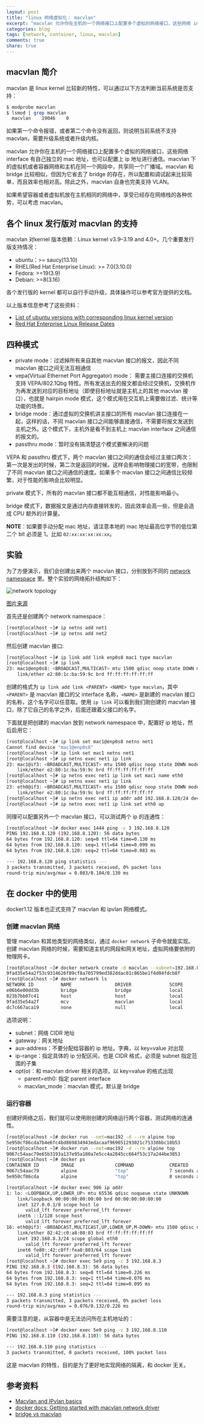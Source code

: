 ```yaml
---
layout: post
title: "linux 网络虚拟化： macvlan"
excerpt: "macvlan 允许你在主机的一个网络接口上配置多个虚拟的网络接口，这些网络 interface 有自己独立的 mac 地址，也可以配置上 ip 地址进行通信。"
categories: blog
tags: [network, container, linux, macvlan]
comments: true
share: true
---
```


## macvlan 简介

macvlan 是 linux kernel 比较新的特性，可以通过以下方法判断当前系统是否支持：

```bash
$ modprobe macvlan
$ lsmod | grep macvlan
  macvlan    19046    0
```

如果第一个命令报错，或者第二个命令没有返回，则说明当前系统不支持 macvlan，需要升级系统或者升级内核。

macvlan 允许你在主机的一个网络接口上配置多个虚拟的网络接口，这些网络 interface 有自己独立的 mac 地址，也可以配置上 ip 地址进行通信。macvlan 下的虚拟机或者容器网络和主机在同一个网段中，共享同一个广播域。macvlan 和 bridge 比较相似，但因为它省去了 bridge 的存在，所以配置和调试起来比较简单，而且效率也相对高。除此之外，macvlan 自身也完美支持 VLAN。

如果希望容器或者虚拟机放在主机相同的网络中，享受已经存在网络栈的各种优势，可以考虑 macvlan。

## 各个 linux 发行版对 macvlan 的支持

macvlan 对kernel 版本依赖：Linux kernel v3.9–3.19 and 4.0+。几个重要发行版支持情况：

- ubuntu：>= saucy(13.10)
- RHEL(Red Hat Enterprise Linux): >= 7.0(3.10.0)
- Fedora: >=19(3.9)
- Debian: >=8(3.16)

各个发行版的 kernel 都可以自行手动升级，具体操作可以参考官方提供的文档。

以上版本信息参考了这些资料：

- [List of ubuntu versions with corresponding linux kernel version](http://askubuntu.com/questions/517136/list-of-ubuntu-versions-with-corresponding-linux-kernel-version)
- [Red Hat Enterprise Linux Release Dates](https://access.redhat.com/articles/3078)

## 四种模式

- private mode：过滤掉所有来自其他 macvlan 接口的报文，因此不同 macvlan 接口之间无法互相通信
- vepa(Virtual Ethernet Port Aggregator) mode： 需要主接口连接的交换机支持 VEPA/802.1Qbg 特性。所有发送出去的报文都会经过交换机，交换机作为再发送到对应的目标地址（即使目标地址就是主机上的其他 macvlan 接口），也就是 hairpin mode 模式，这个模式用在交互机上需要做过滤、统计等功能的场景。
- bridge mode：通过虚拟的交换机讲主接口的所有 macvlan 接口连接在一起，这样的话，不同 macvlan 接口之间能够直接通信，不需要将报文发送到主机之外。这个模式下，主机外是看不到主机上 macvlan interface 之间通信的报文的。
- passthru mode：暂时没有搞清楚这个模式要解决的问题

VEPA 和 passthru 模式下，两个 macvlan 接口之间的通信会经过主接口两次：第一次是发出的时候，第二次是返回的时候。这样会影响物理接口的宽带，也限制了不同 macvlan 接口之间通信的速度。如果多个 macvlan 接口之间通信比较频繁，对于性能的影响会比较明显。

private 模式下，所有的 macvlan 接口都不能互相通信，对性能影响最小。

bridge 模式下，数据报文是通过内存直接转发的，因此效率会高一些，但是会造成 CPU 额外的计算量。

**NOTE**：如果要手动分配 mac 地址，请注意本地的 mac 地址最高位字节的低位第二个 bit 必须是 1。比如 `02:xx:xx:xx:xx:xx`。

## 实验

为了方便演示，我们会创建出来两个 macvlan 接口，分别放到不同的 [network namespace](http://cizixs.com/2017/02/10/network-virtualization-network-namespace) 里。整个实验的网络拓扑结构如下：

![network topology](http://hicu.be/wp-content/uploads/2016/05/docker-macvlan-bridge-mode-connectivity.png)

[图片来源](http://hicu.be/docker-networking-macvlan-bridge-mode-configuration)

首先还是创建两个 network namespace：

```bash
[root@localhost ~]# ip netns add net1
[root@localhost ~]# ip netns add net2
```

然后创建 macvlan 接口:

```bash
[root@localhost ~]# ip link add link enp0s8 mac1 type macvlan
[root@localhost ~]# ip link
23: mac1@enp0s8: <BROADCAST,MULTICAST> mtu 1500 qdisc noop state DOWN mode DEFAULT
    link/ether e2:80:1c:ba:59:9c brd ff:ff:ff:ff:ff:ff
```

创建的格式为 `ip link add link <PARENT> <NAME> type macvlan`，其中 `<PARENT>` 是 macvlan 接口的父 interface 名称，`<NAME>` 是新建的 macvlan 接口的名称，这个名字可以任意取。使用 `ip link` 可以看到我们刚创建的 macvlan 接口，除了它自己的名字之外，后面还跟着父接口的名字。

下面就是把创建的 macvlan 放到 network namespace 中，配置好 ip 地址，然后启用它：

```bash
[root@localhost ~]# ip link set mac1@enp0s8 netns net1
Cannot find device "mac1@enp0s8"
[root@localhost ~]# ip link set mac1 netns net1
[root@localhost ~]# ip netns exec net1 ip link
23: mac1@if3: <BROADCAST,MULTICAST> mtu 1500 qdisc noop state DOWN mode DEFAULT
    link/ether e2:80:1c:ba:59:9c brd ff:ff:ff:ff:ff:ff
[root@localhost ~]# ip netns exec net1 ip link set mac1 name eth0
[root@localhost ~]# ip netns exec net1 ip link
23: eth0@if3: <BROADCAST,MULTICAST> mtu 1500 qdisc noop state DOWN mode DEFAULT
    link/ether e2:80:1c:ba:59:9c brd ff:ff:ff:ff:ff:ff
[root@localhost ~]# ip netns exec net1 ip addr add 192.168.8.120/24 dev eth0
[root@localhost ~]# ip netns exec net1 ip link set eth0 up
```

同理可以配置另外一个 macvlan 接口，可以测试两个 ip 的连通性：

```bash
[root@localhost ~]# docker exec 1444 ping -c 3 192.168.8.120
PING 192.168.8.120 (192.168.8.120): 56 data bytes
64 bytes from 192.168.8.120: seq=0 ttl=64 time=0.130 ms
64 bytes from 192.168.8.120: seq=1 ttl=64 time=0.099 ms
64 bytes from 192.168.8.120: seq=2 ttl=64 time=0.083 ms

--- 192.168.8.120 ping statistics ---
3 packets transmitted, 3 packets received, 0% packet loss
round-trip min/avg/max = 0.083/0.104/0.130 ms
```

## 在 docker 中的使用

docker1.12 版本也正式支持了 macvlan 和 ipvlan 网络模式。

### 创建 macvlan 网络

管理 macvlan 和其他类型的网络类似，通过 `docker network` 子命令就能实现。创建 macvlan 网络的时候，需要知道主机的网段和网关地址，虚拟网络要依附的物理网卡。

```bash
[root@localhost ~]# docker network create -d macvlan --subnet=192.168.8.0/24 --gateway=192.168.8.1 -o parent=enp0s8 mcv
9fad35e54a2f53c9314626f89cf8a705799ed382ddac01c865be1f4d04fdcb8f
[root@localhost ~]# docker network ls
NETWORK ID          NAME                DRIVER              SCOPE
e06b6e00dd3b        bridge              bridge              local
823b7bb07c41        host                host                local
9fad35e54a2f        mcv                 macvlan             local
dc7c667aca19        none                null                local
```

选项说明：

- subnet：网络 CIDR 地址
- gateway：网关地址
- aux-address：不要分配给容器的 ip 地址。字典，以 key=value 对出现
- ip-range：指定具体的 ip 分配区间，也是 CIDR 格式，必须是 subnet 指定范围的子集
- opt(o)：和 macvlan driver 相关的选项，以 key=value 的格式出现
    - parent=eth0: 指定 parent interface
    - macvlan_mode：macvlan 模式，默认是 bridge

### 运行容器

创建好网络之后，我们就可以使用刚创建的网络运行两个容器，测试网络的连通性。

```bash
[root@localhost ~]# docker run --net=mac192 -d --rm alpine top
5e950cf86cda7b4e6fc4bd869834943edacaaf969051293021c75330bbc18b53
[root@localhost ~]# docker run --net=mac192 -d --rm alpine top
9067c54aac79e65b3193a137e95a180a7e5cc4a2845cc664f53c17a244be3853
[root@localhost ~]# docker ps
CONTAINER ID        IMAGE               COMMAND             CREATED             STATUS              PORTS               NAMES
9067c54aac79        alpine              "top"               7 seconds ago       Up 6 seconds                            sharp_hodgkin
5e950cf86cda        alpine              "top"               8 seconds ago       Up 7 seconds                            peaceful_chandrasekhar

[root@localhost ~]# docker exec 906 ip addr
1: lo: <LOOPBACK,UP,LOWER_UP> mtu 65536 qdisc noqueue state UNKNOWN
    link/loopback 00:00:00:00:00:00 brd 00:00:00:00:00:00
    inet 127.0.0.1/8 scope host lo
       valid_lft forever preferred_lft forever
    inet6 ::1/128 scope host
       valid_lft forever preferred_lft forever
16: eth0@if3: <BROADCAST,MULTICAST,UP,LOWER_UP,M-DOWN> mtu 1500 qdisc noqueue state UNKNOWN
    link/ether 02:42:c0:a8:08:03 brd ff:ff:ff:ff:ff:ff
    inet 192.168.8.3/24 scope global eth0
       valid_lft forever preferred_lft forever
    inet6 fe80::42:c0ff:fea8:803/64 scope link
       valid_lft forever preferred_lft forever
[root@localhost ~]# docker exec 5e9 ping -c 3 192.168.8.3
PING 192.168.8.3 (192.168.8.3): 56 data bytes
64 bytes from 192.168.8.3: seq=0 ttl=64 time=0.226 ms
64 bytes from 192.168.8.3: seq=1 ttl=64 time=0.076 ms
64 bytes from 192.168.8.3: seq=2 ttl=64 time=0.095 ms

--- 192.168.8.3 ping statistics ---
3 packets transmitted, 3 packets received, 0% packet loss
round-trip min/avg/max = 0.076/0.132/0.226 ms
```

需要注意的是，从容器中是无法访问所在主机地址的：

```bash
[root@localhost ~]# docker exec 5e9 ping -c 3 192.168.8.110
PING 192.168.8.110 (192.168.8.110): 56 data bytes

--- 192.168.8.110 ping statistics ---
3 packets transmitted, 0 packets received, 100% packet loss
```

这是 macvlan 的特性，目的是为了更好地实现网络的隔离，和 docker 无关。

## 参考资料

- [Macvlan and IPvlan basics](https://sreeninet.wordpress.com/2016/05/29/macvlan-and-ipvlan/)
- [docker docs: Getting started with macvlan network driver](https://docs.docker.com/engine/userguide/networking/get-started-macvlan/)
- [bridge vs macvlan](http://hicu.be/bridge-vs-macvlan)
